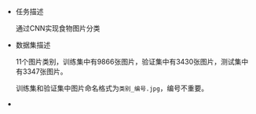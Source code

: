 - 任务描述

	通过CNN实现食物图片分类

- 数据集描述

	11个图片类别，训练集中有9866张图片，验证集中有3430张图片，测试集中有3347张图片。

	训练集和验证集中图片命名格式为`类别_编号.jpg`，编号不重要。

- 


